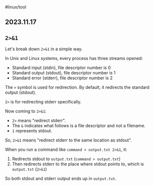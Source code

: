 #linux/tool
## 2023.11.17

## `2>&1`

Let's break down `2>&1` in a simple way.

In Unix and Linux systems, every process has three streams opened:

-   Standard input (stdin), file descriptor number is 0
-   Standard output (stdout), file descriptor number is 1
-   Standard error (stderr), file descriptor number is 2

The `>` symbol is used for redirection. By default, it redirects the standard output (stdout).

`2>` is for redirecting stderr specifically.

Now coming to `2>&1`:

-   `2>` means "redirect stderr".
-   The `&` indicates what follows is a file descriptor and not a filename.
-   `1` represents stdout.

So, `2>&1` means "redirect stderr to the same location as stdout".

When you run a command like `command > output.txt 2>&1`, it:

1.  Redirects stdout to `output.txt` (`command > output.txt`)
2.  Then redirects stderr to the place where stdout points to, which is `output.txt` (`2>&1`)

So both stdout and stderr output ends up in `output.txt`.